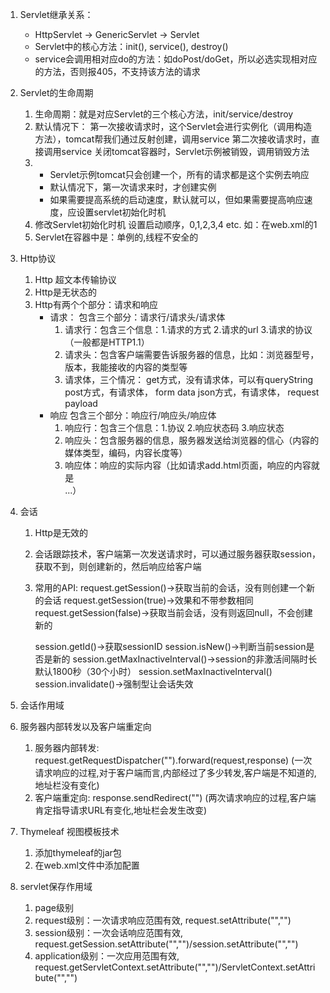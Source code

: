 1. Servlet继承关系：
   - HttpServlet -> GenericServlet -> Servlet
   - Servlet中的核心方法：init(), service(), destroy()
   - service会调用相对应do的方法：如doPost/doGet，所以必选实现相对应的方法，否则报405，不支持该方法的请求

2. Servlet的生命周期

    1) 生命周期：就是对应Servlet的三个核心方法，init/service/destroy
    2) 默认情况下：
        第一次接收请求时，这个Servlet会进行实例化（调用构造方法），tomcat帮我们通过反射创建，调用service
        第二次接收请求时，直接调用service
        关闭tomcat容器时，Servlet示例被销毁，调用销毁方法
   3) 
        - Servlet示例tomcat只会创建一个，所有的请求都是这个实例去响应
        - 默认情况下，第一次请求来时，才创建实例
        - 如果需要提高系统的启动速度，默认就可以，但如果需要提高响应速度，应设置servlet初始化时机
   4) 修改Servlet初始化时机
        设置启动顺序，0,1,2,3,4 etc.
        如：在web.xml的<load-on-startup>1</load-on-startup>
   5)  Servlet在容器中是：单例的,线程不安全的

3. Http协议
   1) Http 超文本传输协议
   2) Http是无状态的
   3) Http有两个个部分：请求和响应
      - 请求：
        包含三个部分：请求行/请求头/请求体
        1) 请求行：包含三个信息：1.请求的方式 2.请求的url 3.请求的协议（一般都是HTTP1.1）
        2) 请求头：包含客户端需要告诉服务器的信息，比如：浏览器型号，版本，我能接收的内容的类型等
        3) 请求体，三个情况：
            get方式，没有请求体，可以有queryString
            post方式，有请求体， form data
            json方式，有请求体， request payload
      - 响应
        包含三个部分：响应行/响应头/响应体
        1) 响应行：包含三个信息：1.协议 2.响应状态码 3.响应状态
        2) 响应头：包含服务器的信息，服务器发送给浏览器的信心（内容的媒体类型，编码，内容长度等）
        3) 响应体：响应的实际内容（比如请求add.html页面，响应的内容就是<html><head><body><form>...）

4. 会话
   1) Http是无效的
   2) 会话跟踪技术，客户端第一次发送请求时，可以通过服务器获取session，获取不到，则创建新的，然后响应给客户端
   3) 常用的API:
        request.getSession()->获取当前的会话，没有则创建一个新的会话
        request.getSession(true)->效果和不带参数相同
        request.getSession(false)->获取当前会话，没有则返回null，不会创建新的
        
        session.getId()->获取sessionID
        session.isNew()->判断当前session是否是新的
        session.getMaxInactiveInterval()->session的非激活间隔时长 默认1800秒（30个小时）
        session.setMaxInactiveInterval()  
        session.invalidate()->强制型让会话失效

5. 会话作用域
6. 服务器内部转发以及客户端重定向
   1) 服务器内部转发: request.getRequestDispatcher("").forward(request,response)
      (一次请求响应的过程,对于客户端而言,内部经过了多少转发,客户端是不知道的,地址栏没有变化)
   2) 客户端重定向: response.sendRedirect("")
      (两次请求响应的过程,客户端肯定指导请求URL有变化,地址栏会发生改变)
7. Thymeleaf 视图模板技术
   1) 添加thymeleaf的jar包
   2) 在web.xml文件中添加配置
8. servlet保存作用域
   1) page级别
   2) request级别：一次请求响应范围有效, request.setAttribute("","")
   3) session级别：一次会话响应范围有效, request.getSession.setAttribute("","")/session.setAttribute("","")
   4) application级别：一次应用范围有效, request.getServletContext.setAttribute("","")/ServletContext.setAttribute("","")